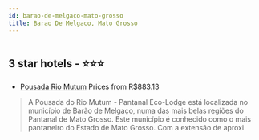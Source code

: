 ```yaml
---
id: barao-de-melgaco-mato-grosso
title: Barao De Melgaco, Mato Grosso
---
```


<center><img src="http://media.omnibees.com/Images/10714/Property/537693.jpg" alt="" /></center>


##  3 star hotels - ⭐️⭐️⭐️

-    [Pousada Rio Mutum](https://us.hurb.com/hotels/barao-de-melgaco/pousada-rio-mutum-OMN-10714?cmp=18055) Prices from R$883.13
   > A Pousada do Rio Mutum - Pantanal Eco-Lodge está localizada no município de Barão de Melgaço, numa das mais belas regiões do Pantanal de Mato Grosso. Este município é conhecido como o mais pantaneiro do Estado de Mato Grosso. Com a extensão de aproxi
